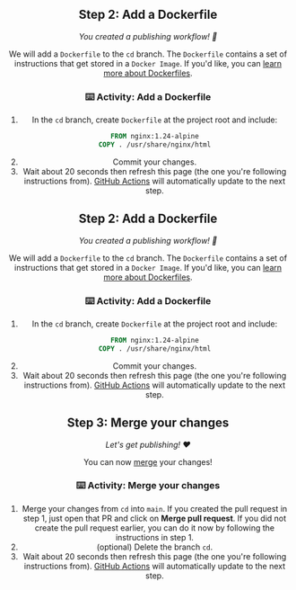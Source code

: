 <header>
<!--
  <<< Author notes: Step 2 >>>
  Start this step by acknowledging the previous step.
  Define terms and link to docs.github.com.
-->

## Step 2: Add a Dockerfile

_You created a publishing workflow! :tada:_

We will add a `Dockerfile` to the `cd` branch. The `Dockerfile` contains a set of instructions that get stored in a `Docker Image`. If you'd like, you can [learn more about Dockerfiles](https://docs.docker.com/engine/reference/builder/).

### :keyboard: Activity: Add a Dockerfile

1. In the `cd` branch, create `Dockerfile` at the project root and include:
   ```dockerfile
   FROM nginx:1.24-alpine
   COPY . /usr/share/nginx/html
   ```
1. Commit your changes.
1. Wait about 20 seconds then refresh this page (the one you're following instructions from). [GitHub Actions](https://docs.github.com/en/actions) will automatically update to the next step.


</footer>

<!--
  <<< Author notes: Step 2 >>>
  Start this step by acknowledging the previous step.
  Define terms and link to docs.github.com.
-->

## Step 2: Add a Dockerfile

_You created a publishing workflow! :tada:_

We will add a `Dockerfile` to the `cd` branch. The `Dockerfile` contains a set of instructions that get stored in a `Docker Image`. If you'd like, you can [learn more about Dockerfiles](https://docs.docker.com/engine/reference/builder/).

### :keyboard: Activity: Add a Dockerfile

1. In the `cd` branch, create `Dockerfile` at the project root and include:
   ```dockerfile
   FROM nginx:1.24-alpine
   COPY . /usr/share/nginx/html
   ```
1. Commit your changes.
1. Wait about 20 seconds then refresh this page (the one you're following instructions from). [GitHub Actions](https://docs.github.com/en/actions) will automatically update to the next step.

<!--
  <<< Author notes: Step 3 >>>
  Start this step by acknowledging the previous step.
  Define terms and link to docs.github.com.
-->

## Step 3: Merge your changes

_Let's get publishing! :heart:_

You can now [merge](https://docs.github.com/en/get-started/quickstart/github-glossary#merge) your changes!

### :keyboard: Activity: Merge your changes

1. Merge your changes from `cd` into `main`. If you created the pull request in step 1, just open that PR and click on **Merge pull request**. If you did not create the pull request earlier, you can do it now by following the instructions in step 1.
1. (optional) Delete the branch `cd`.
1. Wait about 20 seconds then refresh this page (the one you're following instructions from). [GitHub Actions](https://docs.github.com/en/actions) will automatically update to the next step.


